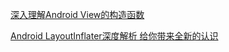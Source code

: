 [深入理解Android View的构造函数](http://www.jcodecraeer.com/a/anzhuokaifa/androidkaifa/2016/0806/4575.html)

[Android LayoutInflater深度解析 给你带来全新的认识](https://blog.csdn.net/lmj623565791/article/details/38171465)

